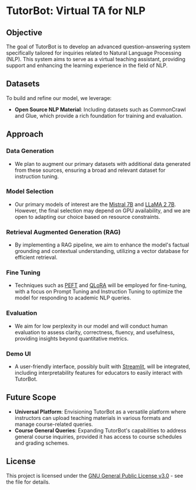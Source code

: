 # TutorBot: Virtual TA for NLP

## Objective

The goal of TutorBot is to develop an advanced question-answering system specifically tailored for inquiries related to Natural Language Processing (NLP). This system aims to serve as a virtual teaching assistant, providing support and enhancing the learning experience in the field of NLP.

## Datasets

To build and refine our model, we leverage:
- **Open Source NLP Material**: Including datasets such as CommonCrawl and Glue, which provide a rich foundation for training and evaluation.

## Approach

### Data Generation

- We plan to augment our primary datasets with additional data generated from these sources, ensuring a broad and relevant dataset for instruction tuning.

### Model Selection

- Our primary models of interest are the [Mistral 7B](https://mistral.ai/news/announcing-mistral-7b/) and [LLaMA 2 7B](https://llama.meta.com/llama2). However, the final selection may depend on GPU availability, and we are open to adapting our choice based on resource constraints.

### Retrieval Augmented Generation (RAG)

- By implementing a RAG pipeline, we aim to enhance the model's factual grounding and contextual understanding, utilizing a vector database for efficient retrieval.

### Fine Tuning

- Techniques such as [PEFT](https://github.com/huggingface/peft) and [QLoRA](https://github.com/artidoro/qlora) will be employed for fine-tuning, with a focus on Prompt Tuning and Instruction Tuning to optimize the model for responding to academic NLP queries.

### Evaluation

- We aim for low perplexity in our model and will conduct human evaluation to assess clarity, correctness, fluency, and usefulness, providing insights beyond quantitative metrics.

### Demo UI

- A user-friendly interface, possibly built with [Streamlit](https://streamlit.io/), will be integrated, including interpretability features for educators to easily interact with TutorBot.

## Future Scope

- **Universal Platform**: Envisioning TutorBot as a versatile platform where instructors can upload teaching materials in various formats and manage course-related queries.
- **Course General Queries**: Expanding TutorBot's capabilities to address general course inquiries, provided it has access to course schedules and grading schemes.

## License

This project is licensed under the [GNU General Public License v3.0](LICENSE) - see the file for details.
